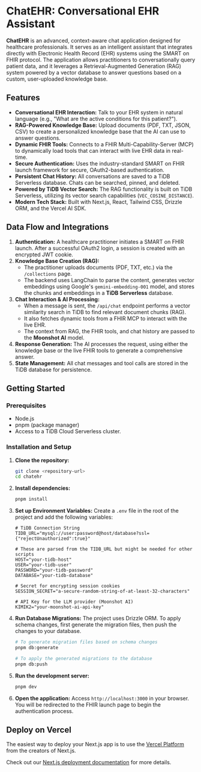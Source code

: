 # ChatEHR: Conversational EHR Assistant

**ChatEHR** is an advanced, context-aware chat application designed for healthcare professionals. It serves as an intelligent assistant that integrates directly with Electronic Health Record (EHR) systems using the SMART on FHIR protocol. The application allows practitioners to conversationally query patient data, and it leverages a Retrieval-Augmented Generation (RAG) system powered by a vector database to answer questions based on a custom, user-uploaded knowledge base.

## Features

-   **Conversational EHR Interaction:** Talk to your EHR system in natural language (e.g., "What are the active conditions for this patient?").
-   **RAG-Powered Knowledge Base:** Upload documents (PDF, TXT, JSON, CSV) to create a personalized knowledge base that the AI can use to answer questions.
-   **Dynamic FHIR Tools:** Connects to a FHIR Multi-Capability-Server (MCP) to dynamically load tools that can interact with live EHR data in real-time.
-   **Secure Authentication:** Uses the industry-standard SMART on FHIR launch framework for secure, OAuth2-based authentication.
-   **Persistent Chat History:** All conversations are saved to a TiDB Serverless database. Chats can be searched, pinned, and deleted.
-   **Powered by TiDB Vector Search:** The RAG functionality is built on TiDB Serverless, utilizing its vector search capabilities (`VEC_COSINE_DISTANCE`).
-   **Modern Tech Stack:** Built with Next.js, React, Tailwind CSS, Drizzle ORM, and the Vercel AI SDK.

## Data Flow and Integrations

1.  **Authentication:** A healthcare practitioner initiates a SMART on FHIR launch. After a successful OAuth2 login, a session is created with an encrypted JWT cookie.
2.  **Knowledge Base Creation (RAG):**
    -   The practitioner uploads documents (PDF, TXT, etc.) via the `/collections` page.
    -   The backend uses LangChain to parse the content, generates vector embeddings using Google's `gemini-embedding-001` model, and stores the chunks and embeddings in a **TiDB Serverless** database.
3.  **Chat Interaction & AI Processing:**
    -   When a message is sent, the `/api/chat` endpoint performs a vector similarity search in TiDB to find relevant document chunks (RAG).
    -   It also fetches dynamic tools from a FHIR MCP to interact with the live EHR.
    -   The context from RAG, the FHIR tools, and chat history are passed to the **Moonshot AI** model.
4.  **Response Generation:** The AI processes the request, using either the knowledge base or the live FHIR tools to generate a comprehensive answer.
5.  **State Management:** All chat messages and tool calls are stored in the TiDB database for persistence.

## Getting Started

### Prerequisites

-   Node.js
-   pnpm (package manager)
-   Access to a TiDB Cloud Serverless cluster.

### Installation and Setup

1.  **Clone the repository:**
    ```bash
    git clone <repository-url>
    cd chatehr
    ```

2.  **Install dependencies:**
    ```bash
    pnpm install
    ```

3.  **Set up Environment Variables:**
    Create a `.env` file in the root of the project and add the following variables:
    ```env
    # TiDB Connection String
    TIDB_URL="mysql://user:password@host/database?ssl={"rejectUnauthorized":true}"

    # These are parsed from the TIDB_URL but might be needed for other scripts
    HOST="your-tidb-host"
    USER="your-tidb-user"
    PASSWORD="your-tidb-password"
    DATABASE="your-tidb-database"

    # Secret for encrypting session cookies
    SESSION_SECRET="a-secure-random-string-of-at-least-32-characters"

    # API Key for the LLM provider (Moonshot AI)
    KIMIK2="your-moonshot-ai-api-key"
    ```

4.  **Run Database Migrations:**
    The project uses Drizzle ORM. To apply schema changes, first generate the migration files, then push the changes to your database.
    ```bash
    # To generate migration files based on schema changes
    pnpm db:generate

    # To apply the generated migrations to the database
    pnpm db:push
    ```

5.  **Run the development server:**
    ```bash
    pnpm dev
    ```

6.  **Open the application:**
    Access `http://localhost:3000` in your browser. You will be redirected to the FHIR launch page to begin the authentication process.

## Deploy on Vercel

The easiest way to deploy your Next.js app is to use the [Vercel Platform](https://vercel.com/new?utm_medium=default-template&filter=next.js&utm_source=create-next-app&utm_campaign=create-next-app-readme) from the creators of Next.js.

Check out our [Next.js deployment documentation](https://nextjs.org/docs/app/building-your-application/deploying) for more details.
